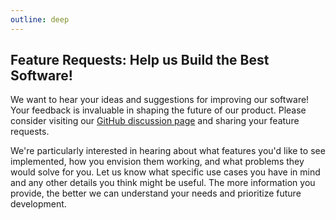 ```yaml
---
outline: deep
---
```


## Feature Requests: Help us Build the Best Software!

We want to hear your ideas and suggestions for improving our software! Your feedback is invaluable in shaping the future of our product. Please consider visiting our [GitHub discussion page](https://github.com/theQRL/go-zond/discussions) and sharing your feature requests.

We're particularly interested in hearing about what features you'd like to see implemented, how you envision them working, and what problems they would solve for you. Let us know what specific use cases you have in mind and any other details you think might be useful. The more information you provide, the better we can understand your needs and prioritize future development.
